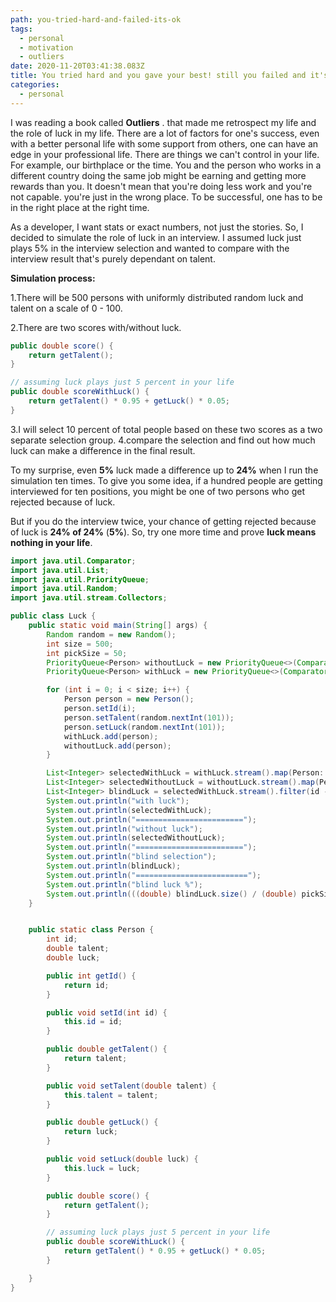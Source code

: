 ```yaml
---
path: you-tried-hard-and-failed-its-ok
tags:
  - personal
  - motivation
  - outliers
date: 2020-11-20T03:41:38.083Z
title: You tried hard and you gave your best! still you failed and it's ok!
categories:
  - personal
---
```

I was reading a book called **Outliers** . that made me retrospect my life and the role of luck in my life. There are a lot of factors for one's success, even with a better personal life with some support from others, one can have an edge in your professional life. There are things we can't control in your life. For example, our birthplace or the time. You and the person who works in a different country doing the same job might be earning and getting more rewards than you. It doesn't mean that you're doing less work and you're not capable. you're just in the wrong place. To be successful, one has to be in the right place at the right time. 

As a developer, I want stats or exact numbers, not just the stories. So, I decided to simulate the role of luck in an interview. I assumed luck just plays 5% in the interview selection and wanted to compare with the interview result that's purely dependant on talent.

**Simulation process:**

1.There will be 500 persons with uniformly distributed random luck and talent on a scale of 0 - 100.

2.There are two scores with/without luck. 

```java
public double score() {
    return getTalent();
}

// assuming luck plays just 5 percent in your life
public double scoreWithLuck() {
    return getTalent() * 0.95 + getLuck() * 0.05;
}
```

3.I will select 10 percent of total people based on these two scores as a two separate selection group.
4.compare the selection and find out how much luck can make a difference in the final result.

To my surprise, even **5%** luck made a difference up to **24%** when I run the simulation ten times. To give you some idea, if a hundred people are getting interviewed for ten positions, you might be one of two persons who get rejected because of luck.

But if you do the interview twice, your chance of getting rejected because of luck is **24% of 24%** (**5%**). So, try one more time and prove **luck means nothing in your life**.


```java
import java.util.Comparator;
import java.util.List;
import java.util.PriorityQueue;
import java.util.Random;
import java.util.stream.Collectors;

public class Luck {
    public static void main(String[] args) {
        Random random = new Random();
        int size = 500;
        int pickSize = 50;
        PriorityQueue<Person> withoutLuck = new PriorityQueue<>(Comparator.comparingDouble(Person::score).reversed());
        PriorityQueue<Person> withLuck = new PriorityQueue<>(Comparator.comparingDouble(Person::scoreWithLuck).reversed());

        for (int i = 0; i < size; i++) {
            Person person = new Person();
            person.setId(i);
            person.setTalent(random.nextInt(101));
            person.setLuck(random.nextInt(101));
            withLuck.add(person);
            withoutLuck.add(person);
        }

        List<Integer> selectedWithLuck = withLuck.stream().map(Person::getId).limit(pickSize).collect(Collectors.toList());
        List<Integer> selectedWithoutLuck = withoutLuck.stream().map(Person::getId).limit(pickSize).collect(Collectors.toList());
        List<Integer> blindLuck = selectedWithLuck.stream().filter(id -> !selectedWithoutLuck.contains(id)).collect(Collectors.toList());
        System.out.println("with luck");
        System.out.println(selectedWithLuck);
        System.out.println("========================");
        System.out.println("without luck");
        System.out.println(selectedWithoutLuck);
        System.out.println("========================");
        System.out.println("blind selection");
        System.out.println(blindLuck);
        System.out.println("=========================");
        System.out.println("blind luck %");
        System.out.println(((double) blindLuck.size() / (double) pickSize) * 100);
    }


    public static class Person {
        int id;
        double talent;
        double luck;

        public int getId() {
            return id;
        }

        public void setId(int id) {
            this.id = id;
        }

        public double getTalent() {
            return talent;
        }

        public void setTalent(double talent) {
            this.talent = talent;
        }

        public double getLuck() {
            return luck;
        }

        public void setLuck(double luck) {
            this.luck = luck;
        }

        public double score() {
            return getTalent();
        }

        // assuming luck plays just 5 percent in your life
        public double scoreWithLuck() {
            return getTalent() * 0.95 + getLuck() * 0.05;
        }

    }
}
```